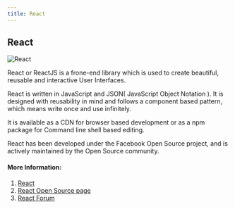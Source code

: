 ```yaml
---
title: React
---
```

## React

![React](https://upload.wikimedia.org/wikipedia/commons/thumb/a/a7/React-icon.svg/200px-React-icon.svg.png)

React or ReactJS is a frone-end library which is used to create beautiful, reusable and interactive User Interfaces.

React is written in JavaScript and JSON( JavaScript Object Notation ). It is designed with reusability in mind and follows a component based pattern, which means write once and use infinitely.

It is available as a CDN for browser based development or as a npm package for Command line shell based editing.

React has been developed under the Facebook Open Source project, and is actively maintained by the Open Source community.

#### More Information:
<!-- Please add any articles you think might be helpful to read before writing the article -->
1. [React](https://reactjs.org/)
2. [React Open Source page](https://github.com/facebook/react/)
3. [React Forum](https://discuss.reactjs.org/)
